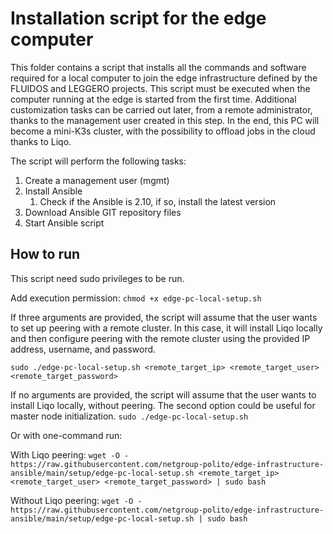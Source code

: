 # Installation script for the edge computer

This folder contains a script that installs all the commands and software required for a local computer to join the edge infrastructure defined by the FLUIDOS and LEGGERO projects.
This script must be executed when the computer running at the edge is started from the first time. Additional customization tasks can be carried out later, from a remote administrator, thanks to the management user created in this step.
In the end, this PC will become a mini-K3s cluster, with the possibility to offload jobs in the cloud thanks to Liqo.

The script will perform the following tasks:
1. Create a management user (mgmt)
2. Install Ansible
   1. Check if the Ansible is 2.10, if so, install the latest version
3. Download Ansible GIT repository files
4. Start Ansible script

## How to run

This script need sudo privileges to be run.

Add execution permission:
``` chmod +x edge-pc-local-setup.sh ```

If three arguments are provided, the script will assume that the user wants to set up peering with a remote cluster.
In this case, it will install Liqo locally and then configure peering with the remote cluster using the provided IP address, username, and password.

``` sudo ./edge-pc-local-setup.sh <remote_target_ip> <remote_target_user> <remote_target_password> ```

If no arguments are provided, the script will assume that the user wants to install Liqo locally, without peering.
The second option could be useful for master node initialization.
``` sudo ./edge-pc-local-setup.sh ```

Or with one-command run:

With Liqo peering:
``` wget -O - https://raw.githubusercontent.com/netgroup-polito/edge-infrastructure-ansible/main/setup/edge-pc-local-setup.sh <remote_target_ip> <remote_target_user> <remote_target_password> | sudo bash ```

Without Liqo peering:
``` wget -O - https://raw.githubusercontent.com/netgroup-polito/edge-infrastructure-ansible/main/setup/edge-pc-local-setup.sh | sudo bash ```
